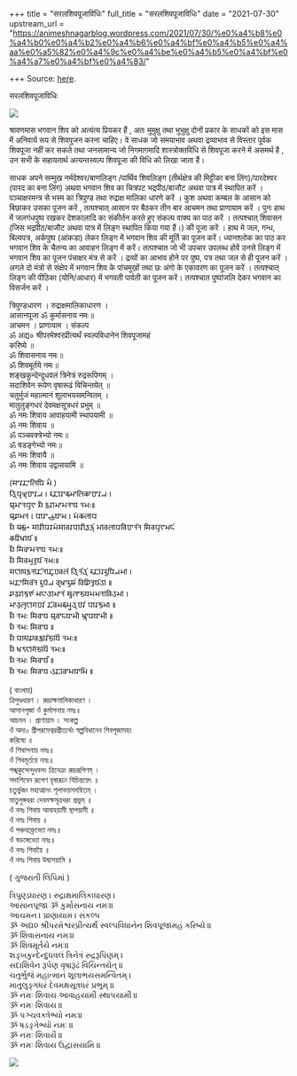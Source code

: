 +++
title = "सरलशिवपूजाविधिः"
full_title = "सरलशिवपूजाविधिः"
date = "2021-07-30"
upstream_url = "https://animeshnagarblog.wordpress.com/2021/07/30/%e0%a4%b8%e0%a4%b0%e0%a4%b2%e0%a4%b6%e0%a4%bf%e0%a4%b5%e0%a4%aa%e0%a5%82%e0%a4%9c%e0%a4%be%e0%a4%b5%e0%a4%bf%e0%a4%a7%e0%a4%bf%e0%a4%83/"

+++
Source: [here](https://animeshnagarblog.wordpress.com/2021/07/30/%e0%a4%b8%e0%a4%b0%e0%a4%b2%e0%a4%b6%e0%a4%bf%e0%a4%b5%e0%a4%aa%e0%a5%82%e0%a4%9c%e0%a4%be%e0%a4%b5%e0%a4%bf%e0%a4%a7%e0%a4%bf%e0%a4%83/).

सरलशिवपूजाविधिः



![](https://animeshnagarblog.files.wordpress.com/2021/07/download704236045298095549.jpeg?w=916)

श्रावणमास भगवान शिव को अत्यंत्य प्रियकर हैं , अतः मुमुक्षु तथा भुभुक्षु
दोनों प्रकार के साधकों को इस मास में अनिवार्य रूप से शिवपुजन करना चाहिए।
वे साधक जो समयाभाव अथवा द्रव्याभाव से विस्तार पूर्वक शिवपूजा नहीं कर
सकते तथा जनसामान्य जो निगमागमादि शास्त्रोक्तविधि से शिवपूजा करने में
असमर्थ है , उन सभी के सहायतार्थ अत्यन्तस्वल्प शिवपूजा की विधि को लिखा
जाता हैं।

साधक अपने सम्मुख नर्मदेश्वर/बाणलिङ्ग /पार्थिव शिवलिङ्ग (तीर्थक्षेत्र की
मिट्टीका बना लिंग)/पारदेश्वर (पारद का बना लिंग) अथवा भगवान शिव का
चित्रपट भद्रपीठ/बाजौट अथवा पात्र में स्थापित करें । पञ्चाक्षरमन्त्र से
भस्म का त्रिपुण्ड तथा रुद्राक्ष मालिका धारणे करें । कुश अथवा कम्बल के
आसान को बिछाकर उसका पूजन करें , तत्पश्चात् आसान पर बैठकर तीन बार आचमन
तथा प्राणायाम करें । पुनः हाथ में जलगंधपुष्प रखकर देशकालादि का संकीर्तन
करते हुए संकल्प वाक्य का पाठ करें । तत्पश्चात् शिवासन (जिस
भद्रपीठ/बाजौट अथवा पात्र में लिङ्ग स्थापित किया गया हैं।) की पूजा करें ।
हाथ मे जल, गन्ध, बिल्वपत्र, अर्कपुष्प (आंकडा) लेकर लिङ्ग में भगवान शिव
की मूर्ति का पूजन करें। ध्यानश्लोक का पाठ कर भगवान शिव के चैतन्य का
आवाहन लिङ्ग में करें। तत्पश्चात जो भी उपचार उपलब्ध होवें उनसे लिङ्ग में
भगवान शिव का पूजन पंचाक्षर मंत्र से करें । द्रव्यों का आभाव होने पर
पुष्प, पत्र तथा जल से ही पूजन करें । अगले दो मंत्रो से संक्षेप में भगवान
शिव के पांचमुखों तथा छः अंगो के एकावरण का पूजन करें । तत्पश्चात् लिङ्ग
की पीठिका (योनि/आधार) में भगवती पार्वती का पूजन करें। तत्पश्चात
पुष्पांजलि देकर भगवान का विसर्जन करें ।

त्रिपुण्डधारण । रुद्राक्षमालिकाधारण ।  
आसानपूजा ॐ कुर्मासनाय नमः॥  
आचमन । प्राणायाम । संकल्प  
ॐ अद्य० श्रीपरमेश्वरप्रीत्यर्थं स्वल्पविधानेन शिवपूजामहं  
करिष्ये ॥  
ॐ शिवासनाय नमः॥  
ॐ शिवमूर्तये नमः॥  
शङ्खकुन्देन्दुधवलं त्रिनेत्रं रुद्ररूपिणम् ।  
सदाशिवेन रूपेण वृषारूढं विचिन्तयेत् ॥  
चतुर्भुजं महात्मानं शूलाभयसमन्वितम् ।  
मातुलुङ्गधरं देवमक्षसूत्रधरं प्रभुम् ॥  
ॐ नमः शिवाय आवाहयामी स्थापयामी ॥  
ॐ नमः शिवाय ॥  
ॐ पञ्चवक्त्रेभ्यो नमः॥  
ॐ षडङ्गेभ्यो नमः॥  
ॐ नमः शिवायै ॥  
ॐ नमः शिवाय उद्वासयामि ॥

(𑆯𑆳𑆫𑆢𑆳𑆬𑆴𑆥𑆴 𑆩𑆼𑆁 )  
𑆠𑇀𑆫𑆴𑆥𑆶𑆟𑇀𑆝𑆣𑆳𑆫𑆟 𑇅 𑆫𑆶𑆢𑇀𑆫𑆳𑆑𑇀𑆰𑆩𑆳𑆬𑆴𑆑𑆳𑆣𑆳𑆫𑆟 𑇅  
𑆄𑆱𑆳𑆤𑆥𑆷𑆘𑆳 𑆏𑆀 𑆑𑆶𑆫𑇀𑆩𑆳𑆱𑆤𑆳𑆪 𑆤𑆩𑆂𑇆  
𑆄𑆖𑆩𑆤 𑇅 𑆥𑇀𑆫𑆳𑆟𑆳𑆪𑆳𑆩 𑇅 𑆱𑆁𑆑𑆬𑇀𑆥  
𑆏𑆀 𑆃𑆢𑇀𑆪𑇐 𑆯𑇀𑆫𑆵𑆥𑆫𑆩𑆼𑆯𑇀𑆮𑆫𑆥𑇀𑆫𑆵𑆠𑇀𑆪𑆫𑇀𑆡𑆁 𑆱𑇀𑆮𑆬𑇀𑆥𑆮𑆴𑆣𑆳𑆤𑆼𑆤 𑆯𑆴𑆮𑆥𑆷𑆘𑆳𑆩𑆲𑆁  
𑆑𑆫𑆴𑆰𑇀𑆪𑆼 𑇆  
𑆏𑆀 𑆯𑆴𑆮𑆳𑆱𑆤𑆳𑆪 𑆤𑆩𑆂𑇆  
𑆏𑆀 𑆯𑆴𑆮𑆩𑆷𑆫𑇀𑆠𑆪𑆼 𑆤𑆩𑆂𑇆  
𑆯𑆕𑇀𑆒𑆑𑆶𑆤𑇀𑆢𑆼𑆤𑇀𑆢𑆶𑆣𑆮𑆬𑆁 𑆠𑇀𑆫𑆴𑆤𑆼𑆠𑇀𑆫𑆁 𑆫𑆶𑆢𑇀𑆫𑆫𑆷𑆥𑆴𑆟𑆩𑇀 𑇅  
𑆱𑆢𑆳𑆯𑆴𑆮𑆼𑆤 𑆫𑆷𑆥𑆼𑆟 𑆮𑆸𑆰𑆳𑆫𑆷𑆞𑆁 𑆮𑆴𑆖𑆴𑆤𑇀𑆠𑆪𑆼𑆠𑇀 𑇆  
𑆖𑆠𑆶𑆫𑇀𑆨𑆶𑆘𑆁 𑆩𑆲𑆳𑆠𑇀𑆩𑆳𑆤𑆁 𑆯𑆷𑆬𑆳𑆨𑆪𑆱𑆩𑆤𑇀𑆮𑆴𑆠𑆩𑇀 𑇅  
𑆩𑆳𑆠𑆶𑆬𑆶𑆕𑇀𑆓𑆣𑆫𑆁 𑆢𑆼𑆮𑆩𑆑𑇀𑆰𑆱𑆷𑆠𑇀𑆫𑆣𑆫𑆁 𑆥𑇀𑆫𑆨𑆶𑆩𑇀 𑇆  
𑆏𑆀 𑆤𑆩𑆂 𑆯𑆴𑆮𑆳𑆪 𑆄𑆮𑆳𑆲𑆪𑆳𑆩𑆵 𑆱𑇀𑆡𑆳𑆥𑆪𑆳𑆩𑆵 𑇆  
𑆏𑆀 𑆤𑆩𑆂 𑆯𑆴𑆮𑆳𑆪 𑇆  
𑆏𑆀 𑆥𑆚𑇀𑆖𑆮𑆑𑇀𑆠𑇀𑆫𑆼𑆨𑇀𑆪𑆾 𑆤𑆩𑆂𑇆  
𑆏𑆀 𑆰𑆝𑆕𑇀𑆓𑆼𑆨𑇀𑆪𑆾 𑆤𑆩𑆂𑇆  
𑆏𑆀 𑆤𑆩𑆂 𑆯𑆴𑆮𑆳𑆪𑆽 𑇆  
𑆏𑆀 𑆤𑆩𑆂 𑆯𑆴𑆮𑆳𑆪 𑆇𑆢𑇀𑆮𑆳𑆱𑆪𑆳𑆩𑆴 𑇆

( বাংলায়)  
ত্রিপুণ্ডধারণ । রুদ্রাক্ষমালিকাধারণ ।  
আসানপূজা ওঁ কুর্মাসনায় নমঃ॥  
আচমন । প্রাণায়াম । সংকল্প  
ওঁ অদ্য০ শ্রীপরমেশ্বরপ্রীত্যর্থং স্বল্পবিধানেন শিবপূজামহং  
করিষ্যে ॥  
ওঁ শিবাসনায় নমঃ॥  
ওঁ শিবমূর্তয়ে নমঃ॥  
শঙ্খকুন্দেন্দুধবলং ত্রিনেত্রং রুদ্ররূপিণম্ ।  
সদাশিবেন রূপেণ বৃষারূঢং বিচিন্তয়েৎ ॥  
চতুর্ভুজং মহাত্মানং শূলাভয়সমন্বিতম্ ।  
মাতুলুঙ্গধরং দেবমক্ষসূত্রধরং প্রভুম্ ॥  
ওঁ নমঃ শিবায় আবাহয়ামী স্থাপয়ামী ॥  
ওঁ নমঃ শিবায় ॥  
ওঁ পঞ্চবক্ত্রেভ্যো নমঃ॥  
ওঁ ষডঙ্গেভ্যো নমঃ॥  
ওঁ নমঃ শিবায়ৈ ॥  
ওঁ নমঃ শিবায় উদ্বাসয়ামি ॥

( ગુજરાતી લિપિમાં )  
  
ત્રિપુણ્ડધારણ । રુદ્રાક્ષમાલિકાધારણ ।  
આસાનપૂજા ૐ કુર્માસનાય નમઃ॥  
આચમન । પ્રાણાયામ । સંકલ્પ  
ૐ અદ્ય૦ શ્રીપરમેશ્વરપ્રીત્યર્થં સ્વલ્પવિધાનેન શિવપૂજામહં કરિષ્યે ॥  
ૐ શિવાસનાય નમઃ॥  
ૐ શિવમૂર્તયે નમઃ॥  
શઙ્ખકુન્દેન્દુધવલં ત્રિનેત્રં રુદ્રરૂપિણમ્ ।  
સદાશિવેન રૂપેણ વૃષારૂઢં વિચિન્તયેત્ ॥  
ચતુર્ભુજં મહાત્માનં શૂલાભયસમન્વિતમ્ ।  
માતુલુઙ્ગધરં દેવમક્ષસૂત્રધરં પ્રભુમ્ ॥  
ૐ નમઃ શિવાય આવાહયામી સ્થાપયામી ॥  
ૐ નમઃ શિવાય ॥  
ૐ પઞ્ચવક્ત્રેભ્યો નમઃ॥  
ૐ ષડઙ્ગેભ્યો નમઃ ॥  
ૐ નમઃ શિવાયૈ ॥  
ૐ નમઃ શિવાય ઉદ્વાસયામિ ॥

![](https://animeshnagarblog.files.wordpress.com/2021/07/mid_00804540_0015474129534224959112.jpg)

